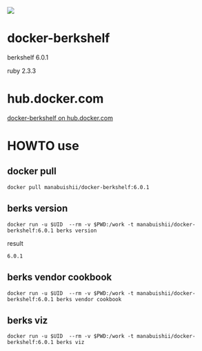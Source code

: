 [![](https://images.microbadger.com/badges/image/manabuishii/docker-berkshelf.svg)](https://microbadger.com/images/manabuishii/docker-berkshelf "Get your own image badge on microbadger.com")
# docker-berkshelf

berkshelf 6.0.1

ruby 2.3.3

# hub.docker.com

[docker-berkshelf on hub.docker.com](https://hub.docker.com/r/manabuishii/docker-berkshelf/)

# HOWTO use

## docker pull

```
docker pull manabuishii/docker-berkshelf:6.0.1
```

## berks version

```
docker run -u $UID  --rm -v $PWD:/work -t manabuishii/docker-berkshelf:6.0.1 berks version
```

result

```
6.0.1
```


## berks vendor cookbook

```
docker run -u $UID  --rm -v $PWD:/work -t manabuishii/docker-berkshelf:6.0.1 berks vendor cookbook
```

## berks viz

```
docker run -u $UID  --rm -v $PWD:/work -t manabuishii/docker-berkshelf:6.0.1 berks viz
```
